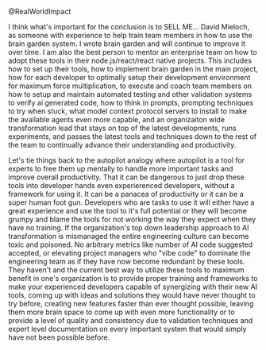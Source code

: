 @RealWorldImpact 

I think what's important for the conclusion is to SELL ME... David Mieloch, as someone with experience to help train team members in how to use the brain garden system. I wrote brain garden and will continue to improve it over time. I am also the best person to mentor an enterprise team on how to adopt these tools in their node.js/react/react native projects. This includes how to set up their tools, how to implement brain garden in the main project, how for each developer to optimally setup their development environment for maximum force multiplication, to execute and coach team members on how to setup and maintain automated testing and other validation systems to verify ai generated code, how to think in prompts, prompting techniques to try when stuck, what model context protocol servers to install to make the available agents even more capable, and an organizaiton wide transformation lead that stays on top of the latest developments, runs experiments, and passes the latest tools and techniques down to the rest of the team to continually advance their understanding and productivity.

Let's tie things back to the autopilot analogy where autopilot is a tool for experts to free them up mentally to handle more important tasks and improve overall productivity.  That it can be dangerous to just drop these tools into developer hands even experierenced developers, without a framework for using it.  It can be a panacea of productivity or it can be a super human foot gun.  Developers who are tasks to use it will either have a great experience and use the tool to it's full potential or they will become grumpy and blame the tools for not working the way they expect when they have no training. If the organization's top down leadership approach to AI transformation is mismanaged the entire engineering culture can become toxic and poisoned. No arbitrary metrics like number of AI code suggested accepted, or elevating project managers who "vibe code" to dominate the engineering team as if they have now become redundant by these tools.  They haven't and the current best way to utilize these tools to maximum benefit in one's organization is to provide proper training and frameworks to make your experienced developers capable of synergizing with their new AI tools, coming up with ideas and solutions they would have never thought to try before, creating new features faster than ever thought possible, leaving them more brain space to come up with even more functionality or to provide a level of quality and consistency due to validation techniques and expert level documentation on every important system that would simply have not been possible before.